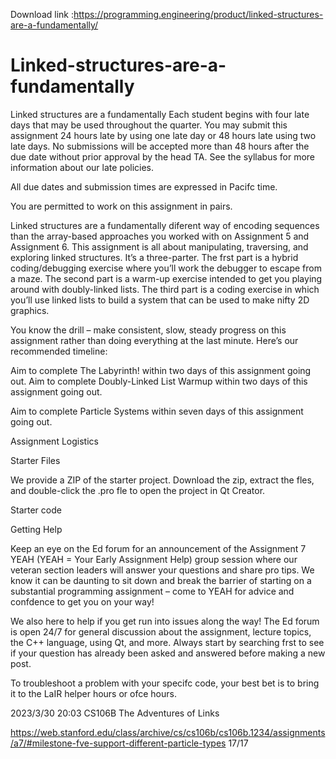 Download link :https://programming.engineering/product/linked-structures-are-a-fundamentally/

# Linked-structures-are-a-fundamentally
Linked structures are a fundamentally
Each student begins with four late days that may be used throughout the quarter. You may submit this assignment 24 hours late by using one late day or 48 hours late using two late days. No submissions will be accepted more than 48 hours after the due date without prior approval by the head TA. See the syllabus for more information about our late policies.

All due dates and submission times are expressed in Pacifc time.

You are permitted to work on this assignment in pairs.

Linked structures are a fundamentally diferent way of encoding sequences than the array-based approaches you worked with on Assignment 5 and Assignment 6. This assignment is all about manipulating, traversing, and exploring linked structures. It’s a three-parter. The frst part is a hybrid coding/debugging exercise where you’ll work the debugger to escape from a maze. The second part is a warm-up exercise intended to get you playing around with doubly-linked lists. The third part is a coding exercise in which you’ll use linked lists to build a system that can be used to make nifty 2D graphics.

You know the drill – make consistent, slow, steady progress on this assignment rather than doing everything at the last minute. Here’s our recommended timeline:

Aim to complete The Labyrinth! within two days of this assignment going out. Aim to complete Doubly-Linked List Warmup within two days of this assignment going out.



Aim to complete Particle Systems within seven days of this assignment going out.



Assignment Logistics

Starter Files

We provide a ZIP of the starter project. Download the zip, extract the fles, and double-click the .pro fle to open the project in Qt Creator.

Starter code

Getting Help

Keep an eye on the Ed forum for an announcement of the Assignment 7 YEAH (YEAH = Your Early Assignment Help) group session where our veteran section leaders will answer your questions and share pro tips. We know it can be daunting to sit down and break the barrier of starting on a substantial programming assignment – come to YEAH for advice and confdence to get you on your way!

We also here to help if you get run into issues along the way! The Ed forum is open 24/7 for general discussion about the assignment, lecture topics, the C++ language, using Qt, and more. Always start by searching frst to see if your question has already been asked and answered before making a new post.

To troubleshoot a problem with your specifc code, your best bet is to bring it to the LaIR helper hours or ofce hours.

2023/3/30 20:03 CS106B The Adventures of Links

https://web.stanford.edu/class/archive/cs/cs106b/cs106b.1234/assignments/a7/#milestone-fve-support-different-particle-types 17/17
